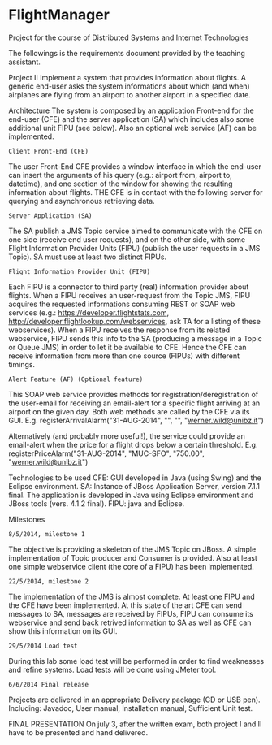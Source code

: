 FlightManager
=============

Project for the course of Distributed Systems and Internet Technologies

The followings is the requirements document provided by the teaching assistant.


Project II
Implement a system that provides information about flights.
A generic end-user asks the system informations about which (and when) airplanes are flying from an airport to another airport in a specified date.

Architecture
The system is composed by an application Front-end for the end-user (CFE) and the server application (SA) which includes also some additional unit FIPU (see below).
Also an optional web service (AF) can be implemented.

    Client Front-End (CFE)

The user Front-End CFE provides a window interface in which the end-user can insert the arguments of his query (e.g.: airport from, airport to, datetime), and one section of the window for showing the resulting information about flights.
THE CFE is in contact with the following server for querying and asynchronous retrieving data.

    Server Application (SA)

The SA publish a JMS Topic service aimed to communicate with the CFE on one side (receive end user requests), and on the other side, with some Flight Information Provider Units (FIPU) (publish the user requests in a JMS Topic).
SA must use at least two distinct FIPUs.

    Flight Information Provider Unit (FIPU)

Each FIPU is a connector to third party (real) information provider about flights. When a FIPU receives an user-request from the Topic JMS, FIPU acquires the requested informations consuming REST or SOAP web services (e.g.: https://developer.flightstats.com, http://developer.flightlookup.com/webservices, ask TA for a listing of these webservices).
When a FIPU receives the response from its related webservice, FIPU sends this info to the SA (producing a message in a Topic or Queue JMS) in order to let it be available to CFE.
Hence the CFE can receive information from more than one source (FIPUs) with different timings.

    Alert Feature (AF) (Optional feature)

This SOAP web service provides methods for registration/deregistration of the user-email for receiving an email-alert for a specific flight arriving at an airport on the given day.
Both web methods are called by the CFE via its GUI.
E.g. registerArrivalAlarm("31-AUG-2014", "<carrier>", "<flightNumber>", "werner.wild@unibz.it")

Alternatively (and probably more useful!), the service could provide an email-alert when the price for a flight drops below a certain threshold.
E.g. registerPriceAlarm("31-AUG-2014", "MUC-SFO", "750.00", "werner.wild@unibz.it")

Technologies to be used
CFE: GUI developed in Java (using Swing) and the Eclipse environment.
SA: Instance of JBoss Application Server, version 7.1.1 final.
The application is developed in Java using Eclipse environment and JBoss tools (vers. 4.1.2 final).
FIPU: java and Eclipse.

Milestones

    8/5/2014, milestone 1

The objective is providing a skeleton of the JMS Topic on JBoss. A simple implementation of Topic producer and Consumer is provided.
Also at least one simple webservice client (the core of a FIPU) has been implemented.

    22/5/2014, milestone 2

The implementation of the JMS is almost complete. At least one FIPU and the CFE have been implemented.
At this state of the art CFE can send messages to SA, messages are received by FIPUs, FIPU can consume its webservice and send back retrived information to SA as well as CFE can show this information on its GUI.

    29/5/2014 Load test

During this lab some load test will be performed in order to find weaknesses and refine systems.
Load tests will be done using JMeter tool.

    6/6/2014 Final release

Projects are delivered in an appropriate Delivery package (CD or USB pen). Including:
Javadoc,
User manual,
Installation manual,
Sufficient Unit test.


FINAL PRESENTATION
On july 3, after the written exam, both project I and II have to be presented and hand delivered.

